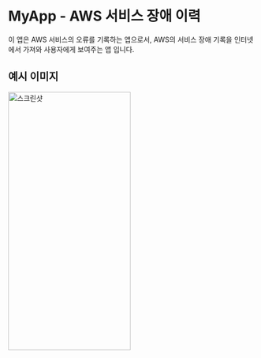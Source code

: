 # MyApp - AWS 서비스 장애 이력

이 앱은 AWS 서비스의 오류를 기록하는 앱으로서, AWS의 서비스 장애 기록을 인터넷에서 가져와 사용자에게 보여주는 앱 입니다.


## 예시 이미지
<img width="248" height="524" alt="스크린샷" src="https://github.com/user-attachments/assets/f6f70add-3953-47a5-912e-6bf73649f195" />

